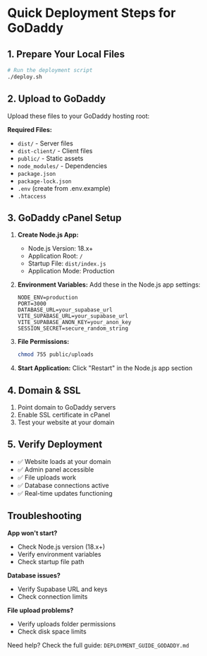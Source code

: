 # Quick Deployment Steps for GoDaddy

## 1. Prepare Your Local Files

```bash
# Run the deployment script
./deploy.sh
```

## 2. Upload to GoDaddy

Upload these files to your GoDaddy hosting root:

**Required Files:**
- `dist/` - Server files
- `dist-client/` - Client files  
- `public/` - Static assets
- `node_modules/` - Dependencies
- `package.json`
- `package-lock.json`
- `.env` (create from .env.example)
- `.htaccess`

## 3. GoDaddy cPanel Setup

1. **Create Node.js App:**
   - Node.js Version: 18.x+
   - Application Root: `/`
   - Startup File: `dist/index.js`
   - Application Mode: Production

2. **Environment Variables:**
   Add these in the Node.js app settings:
   ```
   NODE_ENV=production
   PORT=3000
   DATABASE_URL=your_supabase_url
   VITE_SUPABASE_URL=your_supabase_url
   VITE_SUPABASE_ANON_KEY=your_anon_key
   SESSION_SECRET=secure_random_string
   ```

3. **File Permissions:**
   ```bash
   chmod 755 public/uploads
   ```

4. **Start Application:**
   Click "Restart" in the Node.js app section

## 4. Domain & SSL

1. Point domain to GoDaddy servers
2. Enable SSL certificate in cPanel
3. Test your website at your domain

## 5. Verify Deployment

- ✅ Website loads at your domain
- ✅ Admin panel accessible 
- ✅ File uploads work
- ✅ Database connections active
- ✅ Real-time updates functioning

## Troubleshooting

**App won't start?**
- Check Node.js version (18.x+)
- Verify environment variables
- Check startup file path

**Database issues?**
- Verify Supabase URL and keys
- Check connection limits

**File upload problems?**
- Verify uploads folder permissions
- Check disk space limits

Need help? Check the full guide: `DEPLOYMENT_GUIDE_GODADDY.md`